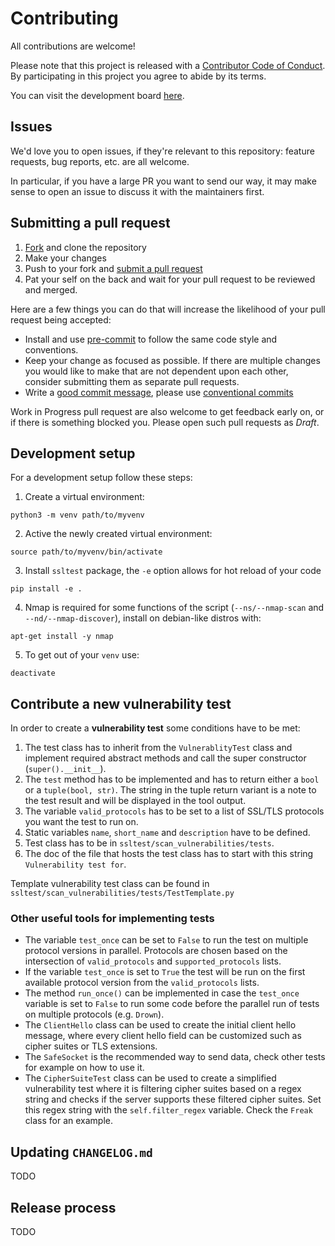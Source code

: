 # Contributing

[fork]: https://github.com/SamoKopecky/ssltest/fork
[pr]: https://github.com/SamoKopecky/ssltest/compare

All contributions are welcome!

Please note that this project is released with a [Contributor Code of Conduct](https://example.com). By participating in this project you agree to abide by its terms.

You can visit the development board [here](https://trello.com/b/7XxY6gFy/ssltest).

## Issues

We'd love you to open issues, if they're relevant to this repository: feature requests, bug reports, etc. are all welcome.

In particular, if you have a large PR you want to send our way, it may make sense to open an issue to discuss it with the maintainers first.

## Submitting a pull request

1. [Fork][fork] and clone the repository
2. Make your changes
3. Push to your fork and [submit a pull request][pr]
4. Pat your self on the back and wait for your pull request to be reviewed and merged.

Here are a few things you can do that will increase the likelihood of your pull request being accepted:

- Install and use [pre-commit](https://pre-commit.com/) to follow the same code style and conventions.
- Keep your change as focused as possible. If there are multiple changes you would like to make that are not dependent
  upon each other, consider submitting them as separate pull requests.
- Write a [good commit message](http://tbaggery.com/2008/04/19/a-note-about-git-commit-messages.html), please
  use [conventional commits](https://www.conventionalcommits.org/en/v1.0.0/)

Work in Progress pull request are also welcome to get feedback early on, or if there is something blocked you. Please open such pull requests as *Draft*.

## Development setup

For a development setup follow these steps:

1. Create a virtual environment:

```shell
python3 -m venv path/to/myvenv
```

2. Active the newly created virtual environment:

```shell
source path/to/myvenv/bin/activate
```

3. Install `ssltest` package, the `-e` option allows for hot reload of your code

```shell
pip install -e .
```

4. Nmap is required for some functions of the script (`--ns/--nmap-scan` and `--nd/--nmap-discover`), install on debian-like distros with:

```shell
apt-get install -y nmap
```

5. To get out of your `venv` use:

```shell
deactivate
```

## Contribute a new vulnerability test

In order to create a **vulnerability test** some conditions have to be met:

1. The test class has to inherit from the `VulnerablityTest` class and implement required abstract methods and call the
   super constructor (`super().__init__`).
2. The `test` method has to be implemented and has to return either a `bool` or a `tuple(bool, str)`. The string in the
   tuple return variant is a note to the test result and will be displayed in the tool output.
3. The variable `valid_protocols` has to be set to a list of SSL/TLS protocols you want the test to run on.
4. Static variables `name`, `short_name` and `description` have to be defined.
6. Test class has to be in `ssltest/scan_vulnerabilities/tests`.
5. The doc of the file that hosts the test class has to start with this string `Vulnerability test for`.

Template vulnerability test class can be found in `ssltest/scan_vulnerabilities/tests/TestTemplate.py`

### Other useful tools for implementing tests

- The variable `test_once` can be set to `False` to run the test on multiple protocol versions in parallel. Protocols are chosen based on the intersection of `valid_protocols` and `supported_protocols` lists.
- If the variable `test_once` is set to `True` the test will be run on the first available protocol version from the `valid_protocols` lists.
- The method `run_once()` can be implemented in case the `test_once` variable is set to `False` to run some code before the parallel run of tests on multiple protocols (e.g. `Drown`).
- The `ClientHello` class can be used to create the initial client hello message, where every client hello field can be customized such as cipher suites or TLS extensions.
- The `SafeSocket` is the recommended way to send data, check other tests for example on how to use it.
- The `CipherSuiteTest` class can be used to create a simplified vulnerability test where it is filtering cipher suites based on a regex string and checks if the server supports these filtered cipher suites. Set this regex string with the `self.filter_regex` variable. Check the `Freak` class for an example.


## Updating `CHANGELOG.md`
TODO

## Release process
TODO

